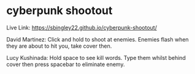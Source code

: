 # cyberpunk shootout

Live Link:
https://sbingley22.github.io/cyberpunk-shootout/

David Martinez:
Click and hold to shoot at enemies. Enemies flash when they are about to hit you, take cover then.

Lucy Kushinada:
Hold space to see kill words. Type them whilst behind cover then press spacebar to eliminate enemy.